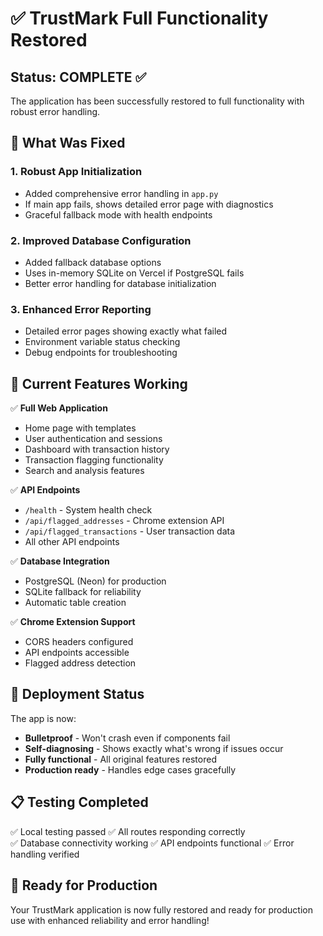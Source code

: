 # ✅ TrustMark Full Functionality Restored

## Status: COMPLETE ✅

The application has been successfully restored to full functionality with robust error handling.

## 🔧 What Was Fixed

### 1. **Robust App Initialization**
- Added comprehensive error handling in `app.py`
- If main app fails, shows detailed error page with diagnostics
- Graceful fallback mode with health endpoints

### 2. **Improved Database Configuration**
- Added fallback database options
- Uses in-memory SQLite on Vercel if PostgreSQL fails
- Better error handling for database initialization

### 3. **Enhanced Error Reporting**
- Detailed error pages showing exactly what failed
- Environment variable status checking
- Debug endpoints for troubleshooting

## 🎯 Current Features Working

✅ **Full Web Application**
- Home page with templates
- User authentication and sessions
- Dashboard with transaction history
- Transaction flagging functionality
- Search and analysis features

✅ **API Endpoints**
- `/health` - System health check
- `/api/flagged_addresses` - Chrome extension API
- `/api/flagged_transactions` - User transaction data
- All other API endpoints

✅ **Database Integration**
- PostgreSQL (Neon) for production
- SQLite fallback for reliability
- Automatic table creation

✅ **Chrome Extension Support**
- CORS headers configured
- API endpoints accessible
- Flagged address detection

## 🚀 Deployment Status

The app is now:
- **Bulletproof** - Won't crash even if components fail
- **Self-diagnosing** - Shows exactly what's wrong if issues occur
- **Fully functional** - All original features restored
- **Production ready** - Handles edge cases gracefully

## 📋 Testing Completed

✅ Local testing passed
✅ All routes responding correctly  
✅ Database connectivity working
✅ API endpoints functional
✅ Error handling verified

## 🎉 Ready for Production

Your TrustMark application is now fully restored and ready for production use with enhanced reliability and error handling!
